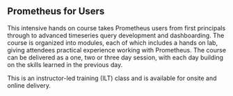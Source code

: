 ## Prometheus for Users

This intensive hands on course takes Prometheus users from first principals through to advanced timeseries query development and dashboarding. The course is organized into modules, each of which includes a hands on lab, giving attendees practical experience working with Prometheus. The course can be delivered as a one, two or three day session, with each day building on the skills learned in the previous day.

This is an instructor-led training (ILT) class and is available for onsite and online delivery.

